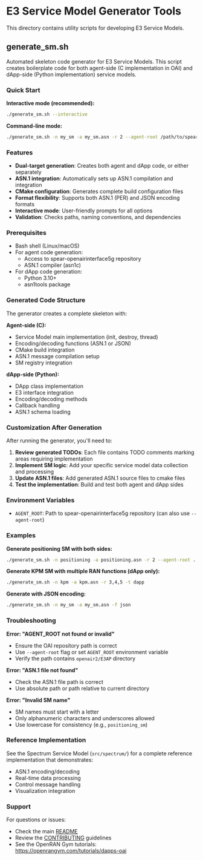 # E3 Service Model Generator Tools

This directory contains utility scripts for developing E3 Service Models.

## generate_sm.sh

Automated skeleton code generator for E3 Service Models. This script creates boilerplate code for both agent-side (C implementation in OAI) and dApp-side (Python implementation) service models.

### Quick Start

**Interactive mode (recommended):**
```bash
./generate_sm.sh --interactive
```

**Command-line mode:**
```bash
./generate_sm.sh -n my_sm -a my_sm.asn -r 2 --agent-root /path/to/spear-openairinterface5g
```

### Features

- **Dual-target generation**: Creates both agent and dApp code, or either separately
- **ASN.1 integration**: Automatically sets up ASN.1 compilation and integration
- **CMake configuration**: Generates complete build configuration files
- **Format flexibility**: Supports both ASN.1 (PER) and JSON encoding formats
- **Interactive mode**: User-friendly prompts for all options
- **Validation**: Checks paths, naming conventions, and dependencies

### Prerequisites

- Bash shell (Linux/macOS)
- For agent code generation:
  - Access to spear-openairinterface5g repository
  - ASN.1 compiler (asn1c)
- For dApp code generation:
  - Python 3.10+
  - asn1tools package

### Generated Code Structure

The generator creates a complete skeleton with:

**Agent-side (C):**
- Service Model main implementation (init, destroy, thread)
- Encoding/decoding functions (ASN.1 or JSON)
- CMake build integration
- ASN.1 message compilation setup
- SM registry integration

**dApp-side (Python):**
- DApp class implementation
- E3 interface integration
- Encoding/decoding methods
- Callback handling
- ASN.1 schema loading

### Customization After Generation

After running the generator, you'll need to:

1. **Review generated TODOs**: Each file contains TODO comments marking areas requiring implementation
2. **Implement SM logic**: Add your specific service model data collection and processing
3. **Update ASN.1 files**: Add generated ASN.1 source files to cmake files
4. **Test the implementation**: Build and test both agent and dApp sides

### Environment Variables

- `AGENT_ROOT`: Path to spear-openairinterface5g repository (can also use `--agent-root`)

### Examples

**Generate positioning SM with both sides:**
```bash
./generate_sm.sh -n positioning -a positioning.asn -r 2 --agent-root ../spear-openairinterface5g
```

**Generate KPM SM with multiple RAN functions (dApp only):**
```bash
./generate_sm.sh -n kpm -a kpm.asn -r 3,4,5 -t dapp
```

**Generate with JSON encoding:**
```bash
./generate_sm.sh -n my_sm -a my_sm.asn -f json
```

### Troubleshooting

**Error: "AGENT_ROOT not found or invalid"**
- Ensure the OAI repository path is correct
- Use `--agent-root` flag or set `AGENT_ROOT` environment variable
- Verify the path contains `openair2/E3AP` directory

**Error: "ASN.1 file not found"**
- Check the ASN.1 file path is correct
- Use absolute path or path relative to current directory

**Error: "Invalid SM name"**
- SM names must start with a letter
- Only alphanumeric characters and underscores allowed
- Use lowercase for consistency (e.g., `positioning_sm`)

### Reference Implementation

See the Spectrum Service Model (`src/spectrum/`) for a complete reference implementation that demonstrates:
- ASN.1 encoding/decoding
- Real-time data processing
- Control message handling
- Visualization integration

### Support

For questions or issues:
- Check the main [README](../README.md)
- Review the [CONTRIBUTING](../CONTRIBUTING.md) guidelines
- See the OpenRAN Gym tutorials: https://openrangym.com/tutorials/dapps-oai
